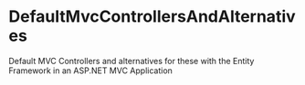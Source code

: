 # DefaultMvcControllersAndAlternatives
Default MVC Controllers and alternatives for these with the Entity Framework in an ASP.NET MVC Application
